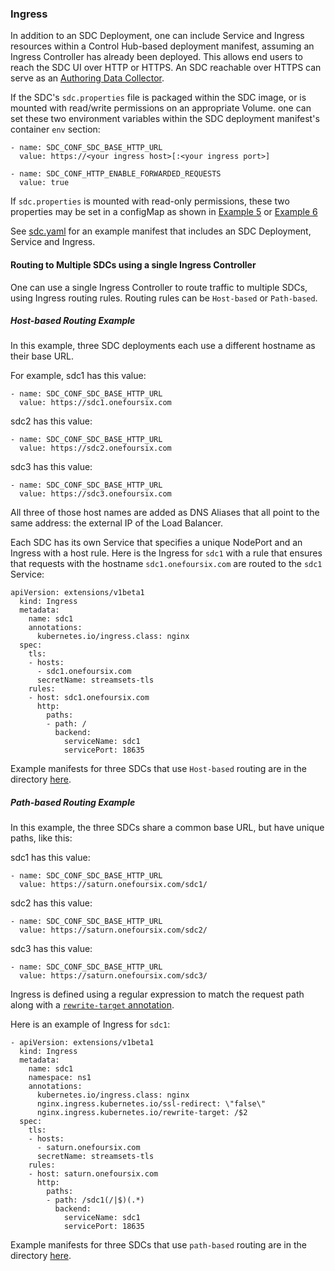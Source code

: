 ### Ingress

In addition to an SDC Deployment, one can include Service and Ingress resources within a Control Hub-based deployment manifest, assuming an Ingress Controller has already been deployed. This allows end users to reach the SDC UI over HTTP or HTTPS.  An SDC reachable over HTTPS can serve as an [Authoring Data Collector](https://streamsets.com/documentation/controlhub/latest/help/controlhub/UserGuide/DataCollectors/PDesigner_AuthoringSDC.html?hl=authoring%2Cdata%2Ccollectors).

If the SDC's <code>sdc.properties</code> file is packaged within the SDC image, or is mounted with read/write permissions on an appropriate Volume. one can set these two environment variables within the SDC deployment manifest's container <code>env</code> section:

    - name: SDC_CONF_SDC_BASE_HTTP_URL
      value: https://<your ingress host>[:<your ingress port>]
    
    - name: SDC_CONF_HTTP_ENABLE_FORWARDED_REQUESTS
      value: true

If <code>sdc.properties</code> is mounted with read-only permissions, these two properties may be set in a configMap as shown in [Example 5](https://github.com/onefoursix/sdc-k8s-deployment-with-custom-config/tree/master/examples/example-5) or [Example 6](https://github.com/onefoursix/sdc-k8s-deployment-with-custom-config/tree/master/examples/example-6)

See [sdc.yaml](https://github.com/onefoursix/sdc-k8s-deployment-with-custom-config/blob/master/examples/example-9/sdc.yaml) for an example manifest that includes an SDC Deployment, Service and Ingress.

#### Routing to Multiple SDCs using a single Ingress Controller

One can use a single Ingress Controller to route traffic to multiple SDCs, using Ingress routing rules. Routing rules can be <code>Host-based</code> or <code>Path-based</code>. 

##### Host-based Routing Example

In this example, three SDC deployments each use a different hostname as their base URL. 

For example, sdc1 has this value: 

    - name: SDC_CONF_SDC_BASE_HTTP_URL
      value: https://sdc1.onefoursix.com

sdc2 has this value: 

    - name: SDC_CONF_SDC_BASE_HTTP_URL
      value: https://sdc2.onefoursix.com

sdc3 has this value:

    - name: SDC_CONF_SDC_BASE_HTTP_URL
      value: https://sdc3.onefoursix.com
      
All three of those host names are added as DNS Aliases that all point to the same address: the external IP of the Load Balancer.

Each SDC has its own Service that specifies a unique NodePort and an Ingress with a host rule. Here is the Ingress for <code>sdc1</code> with a rule that ensures that requests with the hostname <code>sdc1.onefoursix.com</code> are routed to the <code>sdc1</code> Service:


    apiVersion: extensions/v1beta1
      kind: Ingress
      metadata:
        name: sdc1
        annotations:
          kubernetes.io/ingress.class: nginx
      spec:
        tls:
        - hosts:
          - sdc1.onefoursix.com
          secretName: streamsets-tls
        rules:
        - host: sdc1.onefoursix.com
          http:
            paths:
            - path: /
              backend:
                serviceName: sdc1
                servicePort: 18635
                
                
Example manifests for three SDCs that use <code>Host-based</code> routing are in the directory [here](https://github.com/onefoursix/sdc-k8s-deployment-with-custom-config/tree/master/examples/example-9/host-based-routing).


##### Path-based Routing Example

In this example, the three SDCs share a common base URL, but have unique paths, like this:


sdc1 has this value: 
    
    - name: SDC_CONF_SDC_BASE_HTTP_URL
      value: https://saturn.onefoursix.com/sdc1/
    
sdc2 has this value: 
    
    - name: SDC_CONF_SDC_BASE_HTTP_URL
      value: https://saturn.onefoursix.com/sdc2/
    
sdc3 has this value:
    
    - name: SDC_CONF_SDC_BASE_HTTP_URL
      value: https://saturn.onefoursix.com/sdc3/


Ingress is defined using a regular expression to match the request path along with a [<code>rewrite-target</code> annotation](https://kubernetes.github.io/ingress-nginx/examples/rewrite/#rewrite).

Here is an example of Ingress for <code>sdc1</code>:

    - apiVersion: extensions/v1beta1
      kind: Ingress
      metadata:
        name: sdc1
        namespace: ns1
        annotations:
          kubernetes.io/ingress.class: nginx
          nginx.ingress.kubernetes.io/ssl-redirect: \"false\"
          nginx.ingress.kubernetes.io/rewrite-target: /$2
      spec:
        tls:
        - hosts:
          - saturn.onefoursix.com
          secretName: streamsets-tls
        rules:
        - host: saturn.onefoursix.com
          http:
            paths:
            - path: /sdc1(/|$)(.*)
              backend:
                serviceName: sdc1
                servicePort: 18635

Example manifests for three SDCs that use <code>path-based</code> routing are in the directory [here](https://github.com/onefoursix/sdc-k8s-deployment-with-custom-config/tree/master/examples/example-9/path-based-routing).
